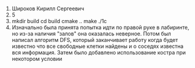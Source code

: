 1) Широков Кирилл Сергеевич
2) 5
3) mkdir build
   cd build
   cmake ..
   make
   ./1c
4) Изначально была принята попытка идти по правой руке в лабиринте, но из-за наличия "залов" она оказалась неверное. Потом был написал алгоритм DFS, который заканчивает работу когда будет известно что все свободные клетки найдены
   и о соседях известна вся информация. Затем было добавлено использование костра при некотором условии 
